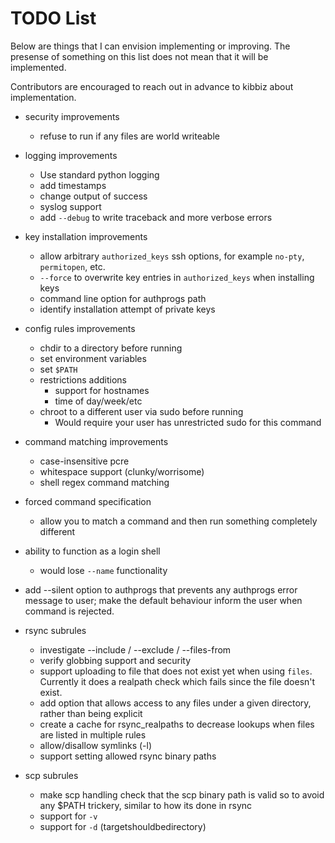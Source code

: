 
TODO List
===========

Below are things that I can envision implementing or improving.
The presense of something on this list does not mean that
it will be implemented.

Contributors are encouraged to reach out in advance
to kibbiz about implementation.

* security improvements
    * refuse to run if any files are world writeable

* logging improvements
    * Use standard python logging
    * add timestamps
    * change output of success
    * syslog support
    * add `--debug` to write traceback and more verbose errors

* key installation improvements
    * allow arbitrary `authorized_keys` ssh options, for
      example `no-pty`, `permitopen`, etc.
    * `--force` to overwrite key entries in `authorized_keys` when
      installing keys
    * command line option for authprogs path
    * identify installation attempt of private keys

* config rules improvements
    * chdir to a directory before running
    * set environment variables
    * set `$PATH`
    * restrictions additions
        * support for hostnames
        * time of day/week/etc
    * chroot to a different user via sudo before running
        * Would require your user has unrestricted sudo for this command

* command matching improvements
    * case-insensitive pcre
    * whitespace support (clunky/worrisome)
    * shell regex command matching

* forced command specification
    * allow you to match a command and then run something completely different

* ability to function as a login shell
    * would lose `--name` functionality

* add --silent option to authprogs that prevents any
  authprogs error message to user; make the default
  behaviour inform the user when command is rejected.

* rsync subrules
    * investigate --include / --exclude / --files-from
    * verify globbing support and security
    * support uploading to file that does not exist
      yet when using `files`. Currently it does a
      realpath check which fails since the file
      doesn't exist.
    * add option that allows access to any
      files under a given directory, rather than
      being explicit
    * create a cache for rsync\_realpaths to decrease
      lookups when files are listed in multiple rules
    * allow/disallow symlinks (-l)
    * support setting allowed rsync binary paths

* scp subrules
    * make scp handling check that the scp binary path is
      valid so to avoid any $PATH trickery, similar to how
      its done in rsync
    * support for `-v`
    * support for `-d` (targetshouldbedirectory)
